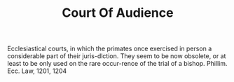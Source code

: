 ---
title: Court Of Audience
letter: C
permalink: "/definitions/bld-court-of-audience.html"
body: Ecclesiastical courts, in which the primates once exercised in person a considerable
  part of their juris-dlction. They seem to be now obsolete, or at least to be only
  used on the rare occur-rence of the trial of a bishop. Phillim. Ecc. Law, 1201,
  1204
published_at: '2018-07-07'
source: Black's Law Dictionary 2nd Ed (1910)
layout: post
---